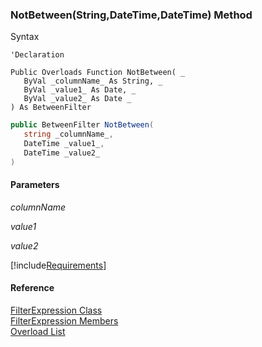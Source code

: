 ﻿### NotBetween(String,DateTime,DateTime) Method

Syntax

```vbnet
'Declaration

Public Overloads Function NotBetween( _
   ByVal _columnName_ As String, _
   ByVal _value1_ As Date, _
   ByVal _value2_ As Date _
) As BetweenFilter
```

```csharp
public BetweenFilter NotBetween( 
   string _columnName_,
   DateTime _value1_,
   DateTime _value2_
)
```

#### Parameters

_columnName_

_value1_

_value2_

[!include[Requirements](../partials/requirements.md)]

#### Reference

[FilterExpression Class](fcSDK~FChoice.Foundation.Filters.FilterExpression.md)  
[FilterExpression Members](fcSDK~FChoice.Foundation.Filters.FilterExpression_members.md)  
[Overload List](fcSDK~FChoice.Foundation.Filters.FilterExpression~NotBetween.md)